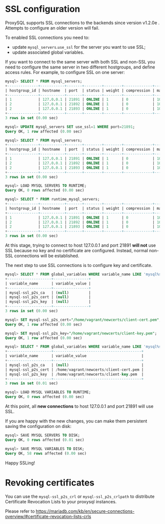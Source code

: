 # SSL configuration

ProxySQL supports SSL connections to the backends since version v1.2.0e . Attempts to configure an older version will fail.


To enabled SSL connections you need to:
* update `mysql_servers`.`use_ssl` for the server you want to use SSL;
* update associated global variables.


If you want to connect to the same server with both SSL and non-SSL you need to configure the same server in two different hostgroups, and define access rules.
For example, to configure SSL on one server:
```sql
mysql> SELECT * FROM mysql_servers;
+--------------+-----------+-------+--------+--------+-------------+-----------------+---------------------+---------+----------------+
| hostgroup_id | hostname  | port  | status | weight | compression | max_connections | max_replication_lag | use_ssl | max_latency_ms |
+--------------+-----------+-------+--------+--------+-------------+-----------------+---------------------+---------+----------------+
| 1            | 127.0.0.1 | 21891 | ONLINE | 1      | 0           | 1000            | 0                   | 0       | 0              |
| 2            | 127.0.0.1 | 21892 | ONLINE | 1      | 0           | 1000            | 0                   | 0       | 0              |
| 2            | 127.0.0.1 | 21893 | ONLINE | 1      | 0           | 1000            | 0                   | 0       | 0              |
+--------------+-----------+-------+--------+--------+-------------+-----------------+---------------------+---------+----------------+
3 rows in set (0.00 sec)

mysql> UPDATE mysql_servers SET use_ssl=1 WHERE port=21891;
Query OK, 1 row affected (0.00 sec)

mysql> SELECT * FROM mysql_servers;
+--------------+-----------+-------+--------+--------+-------------+-----------------+---------------------+---------+----------------+
| hostgroup_id | hostname  | port  | status | weight | compression | max_connections | max_replication_lag | use_ssl | max_latency_ms |
+--------------+-----------+-------+--------+--------+-------------+-----------------+---------------------+---------+----------------+
| 1            | 127.0.0.1 | 21891 | ONLINE | 1      | 0           | 1000            | 0                   | 1       | 0              |
| 2            | 127.0.0.1 | 21892 | ONLINE | 1      | 0           | 1000            | 0                   | 0       | 0              |
| 2            | 127.0.0.1 | 21893 | ONLINE | 1      | 0           | 1000            | 0                   | 0       | 0              |
+--------------+-----------+-------+--------+--------+-------------+-----------------+---------------------+---------+----------------+
3 rows in set (0.00 sec)

mysql> LOAD MYSQL SERVERS TO RUNTIME;
Query OK, 0 rows affected (0.00 sec)

mysql> SELECT * FROM runtime_mysql_servers;
+--------------+-----------+-------+--------+--------+-------------+-----------------+---------------------+---------+----------------+
| hostgroup_id | hostname  | port  | status | weight | compression | max_connections | max_replication_lag | use_ssl | max_latency_ms |
+--------------+-----------+-------+--------+--------+-------------+-----------------+---------------------+---------+----------------+
| 1            | 127.0.0.1 | 21891 | ONLINE | 1      | 0           | 1000            | 0                   | 1       | 0              |
| 2            | 127.0.0.1 | 21892 | ONLINE | 1      | 0           | 1000            | 0                   | 0       | 0              |
| 2            | 127.0.0.1 | 21893 | ONLINE | 1      | 0           | 1000            | 0                   | 0       | 0              |
+--------------+-----------+-------+--------+--------+-------------+-----------------+---------------------+---------+----------------+
3 rows in set (0.00 sec)

```

At this stage, trying to connect to host 127.0.0.1 and port 21891 **will not** use SSL because no key and no certificate are configured. Instead, normal non-SSL connections will be established.


The next step to use SSL connections is to configure key and certificate.

```sql
mysql> SELECT * FROM global_variables WHERE variable_name LIKE 'mysql%ssl%';
+--------------------+----------------+
| variable_name      | variable_value |
+--------------------+----------------+
| mysql-ssl_p2s_ca   | (null)         |
| mysql-ssl_p2s_cert | (null)         |
| mysql-ssl_p2s_key  | (null)         |
+--------------------+----------------+
3 rows in set (0.00 sec)

mysql> SET mysql-ssl_p2s_cert="/home/vagrant/newcerts/client-cert.pem";
Query OK, 1 row affected (0.00 sec)

mysql> SET mysql-ssl_p2s_key="/home/vagrant/newcerts/client-key.pem";
Query OK, 1 row affected (0.00 sec)

mysql> SELECT * FROM global_variables WHERE variable_name LIKE 'mysql%ssl%';
+--------------------+----------------------------------------+
| variable_name      | variable_value                         |
+--------------------+----------------------------------------+
| mysql-ssl_p2s_ca   | (null)                                 |
| mysql-ssl_p2s_cert | /home/vagrant/newcerts/client-cert.pem |
| mysql-ssl_p2s_key  | /home/vagrant/newcerts/client-key.pem  |
+--------------------+----------------------------------------+
3 rows in set (0.01 sec)

mysql> LOAD MYSQL VARIABLES TO RUNTIME;
Query OK, 0 rows affected (0.00 sec)
```


At this point, all **new connections** to host 127.0.0.1 and port 21891 will use SSL.


If you are happy with the new changes, you can make them persistent saving the configuration on disk:
```sql
mysql> SAVE MYSQL SERVERS TO DISK;
Query OK, 0 rows affected (0.01 sec)

mysql> SAVE MYSQL VARIABLES TO DISK;
Query OK, 58 rows affected (0.00 sec)
```


Happy SSLing!

# Revoking certificates

You can use the `mysql-ssl_p2s_crl` or `mysql-ssl_p2s_crlpath` to distribute Certificate Revocation Lists to your proxysql instances.

Please refer to https://mariadb.com/kb/en/secure-connections-overview/#certificate-revocation-lists-crls
